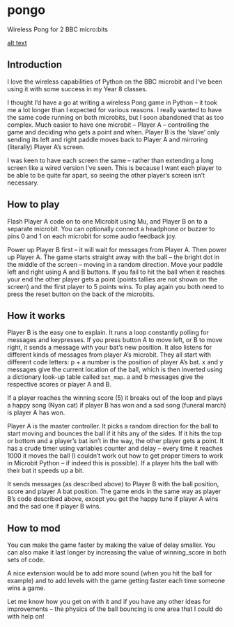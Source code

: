 # pongo
Wireless Pong for 2 BBC micro:bits

[alt text](http://www.suppertime.co.uk/blogmywiki/wp-content/uploads/2016/12/DSCF85883.jpg)

## Introduction
I love the wireless capabilities of Python on the BBC microbit and I’ve been using it with some success in my Year 8 classes.

I thought I’d have a go at writing a wireless Pong game in Python – it took me a lot longer than I expected for various reasons. I really wanted to have the same code running on both microbits, but I soon abandoned that as too complex. Much easier to have one microbit – Player A – controlling the game and deciding who gets a point and when. Player B is the ‘slave’ only sending its left and right paddle moves back to Player A and mirroring (literally) Player A’s screen.

I was keen to have each screen the same – rather than extending a long screen like a wired version I’ve seen. This is because I want each player to be able to be quite far apart, so seeing the other player’s screen isn’t necessary.

## How to play

Flash Player A code on to one Microbit using Mu, and Player B on to a separate microbit. You can optionally connect a headphone or buzzer to pins 0 and 1 on each microbit for some audio feedback joy.

Power up Player B first – it will wait for messages from Player A. Then power up Player A. The game starts straight away with the ball – the bright dot in the middle of the screen – moving in a random direction. Move your paddle left and right using A and B buttons. If you fail to hit the ball when it reaches your end the other player gets a point (points tallies are not shown on the screen) and the first player to 5 points wins. To play again you both need to press the reset button on the back of the microbits.

## How it works

Player B is the easy one to explain. It runs a loop constantly polling for messages and keypresses. If you press button A to move left, or B to move right, it sends a message with your bat’s new position. It also listens for different kinds of messages from player A’s microbit. They all start with different code letters:
p + a number is the position of player A’s bat.
x and y messages give the current location of the ball, which is then inverted using a dictionary look-up table called `bat_map`.
a and b messages give the respective scores or player A and B.

If a player reaches the winning score (5) it breaks out of the loop and plays a happy song (Nyan cat) if player B has won and a sad song (funeral march) is player A has won.

Player A is the master controller. It picks a random direction for the ball to start moving and bounces the ball if it hits any of the sides. If it hits the top or bottom and a player’s bat isn’t in the way, the other player gets a point. It has a crude timer using variables counter and delay – every time it reaches 1000 it moves the ball (I couldn’t work out how to get proper timers to work in Microbit Python – if indeed this is possible). If a player hits the ball with their bat it speeds up a bit.

It sends messages (as described above) to Player B with the ball position, score and player A bat position. The game ends in the same way as player B’s code described above, except you get the happy tune if player A wins and the sad one if player B wins.

## How to mod

You can make the game faster by making the value of delay smaller. You can also make it last longer by increasing the value of winning_score in both sets of code.

A nice extension would be to add more sound (when you hit the ball for example) and to add levels with the game getting faster each time someone wins a game.

Let me know how you get on with it and if you have any other ideas for improvements – the physics of the ball bouncing is one area that I could do with help on!
